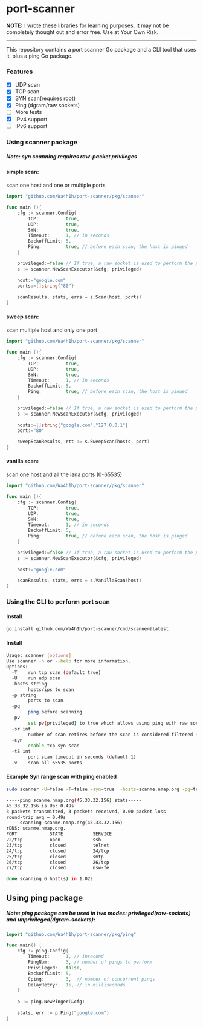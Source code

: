# port-scanner
**NOTE:** I wrote these libraries for learning purposes. It may not be completely thought out and error free. Use at Your Own Risk.

---

This repository contains a port scanner Go package and a CLI tool that uses it, plus a ping Go package.

### Features
- [X] UDP scan
- [X] TCP scan
- [X] SYN scan(requires root)
- [X] Ping (dgram/raw sockets)
- [ ] More tests
- [X] IPv4 support
- [ ] IPv6 support

### Using scanner package
##### Note: syn scanning requires raw-packet privileges
#### simple scan:
scan one host and one or multiple ports
```go
import "github.com/Wa4h1h/port-scanner/pkg/scanner"

func main (){
	cfg := scanner.Config{
        TCP:          true,
        UDP:          true,
        SYN:          true,
        Timeout:      1, // in seconds
        BackoffLimit: 5,
        Ping:         true, // before each scan, the host is pinged
    }

    privileged:=false // If true, a raw socket is used to perform the ping, otherwise a simple Dgram socket is used
    s := scanner.NewScanExecutor(&cfg, privileged)
    
	host:="google.com"
	ports:=[]string{"80"}
	
    scanResults, stats, errs = s.Scan(host, ports)
}
```
#### sweep scan:
scan multiple host and only one port
```go
import "github.com/Wa4h1h/port-scanner/pkg/scanner"

func main (){
	cfg := scanner.Config{
        TCP:          true,
        UDP:          true,
        SYN:          true,
        Timeout:      1, // in seconds
        BackoffLimit: 5,
        Ping:         true, // before each scan, the host is pinged
    }

    privileged:=false // If true, a raw socket is used to perform the ping, otherwise a simple Dgram socket is used
    s := scanner.NewScanExecutor(&cfg, privileged)
    
	hosts:=[]string{"google.com","127.0.0.1"}
	port:="80"

    sweepScanResults, rtt := s.SweepScan(hosts, port)
}
```
#### vanilla scan:
scan one host and all the iana ports (0-65535)
```go
import "github.com/Wa4h1h/port-scanner/pkg/scanner"

func main (){
	cfg := scanner.Config{
        TCP:          true,
        UDP:          true,
        SYN:          true,
        Timeout:      1, // in seconds
        BackoffLimit: 5,
        Ping:         true, // before each scan, the host is pinged
    }

    privileged:=false // If true, a raw socket is used to perform the ping, otherwise a simple Dgram socket is used
    s := scanner.NewScanExecutor(&cfg, privileged)
	
	host:="google.com"

	scanResults, stats, errs = s.VanillaScan(host)
}
```
### Using the CLI to perform port scan
#### Install
```bash
go install github.com/Wa4h1h/port-scanner/cmd/scanner@latest
```
#### Install
```bash
Usage: scanner [options]
Use scanner -h or --help for more information.
Options:
  -T    run tcp scan (default true)
  -U    run udp scan
  -hosts string
        hosts/ips to scan
  -p string
        ports to scan
  -pg
        ping before scanning
  -pv
        set pv(privileged) to true which allows using ping with raw socket type instead of dgram socket type
  -sr int
        number of scan retires before the scan is considered filtered (default 3)
  -syn
        enable tcp syn scan
  -tS int
        port scan timeout in seconds (default 1)
  -v    scan all 65535 ports
```

#### Example Syn range scan with ping enabled
```bash
sudo scanner -U=false -T=false -syn=true  -hosts=scanme.nmap.org -pg=true -p=22-27

-----ping scanme.nmap.org(45.33.32.156) stats-----
45.33.32.156 is Up: 0.49s
3 packets transmitted, 3 packets received, 0.00 packet loss
round-trip avg = 0.49s
-----scanning scanme.nmap.org(45.33.32.156)-----
rDNS: scanme.nmap.org.
PORT            STATE           SERVICE
22/tcp          open            ssh
23/tcp          closed          telnet
24/tcp          closed          24/tcp
25/tcp          closed          smtp
26/tcp          closed          26/tcp
27/tcp          closed          nsw-fe

done scanning 6 host(s) in 1.02s
```
## Using ping package
##### Note: ping package can be used in two modes: privileged(raw-sockets) and unprivileged(dgram-sockets):
```go
import "github.com/Wa4h1h/port-scanner/pkg/ping"

func main() {
    cfg := ping.Config{
        Timeout:      1, // insecond
        PingNum:      3, // number of pings to perform
        Privileged:   false,
        BackoffLimit: 5,
        Cping:        3,  // number of concurrent pings
        DelayRetry:   15, // in milliseconds
    }
    
    p := ping.NewPinger(&cfg)
    
    stats, err := p.Ping("google.com")
}
```